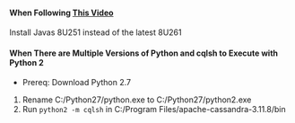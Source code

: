 #### When Following [This Video](https://www.youtube.com/watch?v=EEXtVn3zAqc&ab_channel=jumpstartCS)
Install Javas 8U251 instead of the latest 8U261

#### When There are Multiple Versions of Python and cqlsh to Execute with Python 2
- Prereq: Download Python 2.7
1. Rename C:/Python27/python.exe to C:/Python27/python2.exe
2. Run `python2 -m cqlsh` in C:/Program Files/apache-cassandra-3.11.8/bin
